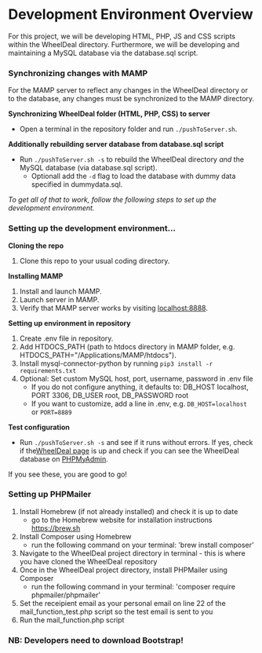 # Development Environment Overview
For this project, we will be developing HTML, PHP, JS and CSS scripts within the WheelDeal directory. 
Furthermore, we will be developing and maintaining a MySQL database via the database.sql script.

### Synchronizing changes with MAMP
For the MAMP server to reflect any changes in the WheelDeal directory or to the database, any changes must be synchronized to the MAMP directory.


**Synchronizing WheelDeal folder (HTML, PHP, CSS) to server**
- Open a terminal in the repository folder and run `./pushToServer.sh`.


**Additionally rebuilding server database from database.sql script**
- Run `./pushToServer.sh -s` to rebuild the WheelDeal directory *and* the MySQL database (via database.sql script).
    - Optionall add the `-d` flag to load the database with dummy data specified in dummydata.sql.


*To get all of that to work, follow the following steps to set up the development environment.*

### Setting up the development environment...
**Cloning the repo**
1. Clone this repo to your usual coding directory.

**Installing MAMP**
1. Install and launch MAMP.
2. Launch server in MAMP.
3. Verify that MAMP server works by visiting [localhost:8888](http://localhost:8888).

**Setting up environment in repository**
1. Create .env file in repository.
2. Add HTDOCS_PATH (path to htdocs directory in MAMP folder, e.g. HTDOCS_PATH="/Applications/MAMP/htdocs").
3. Install mysql-connector-python by running `pip3 install -r requirements.txt`
4. Optional: Set custom MySQL host, port, username, password in .env file
    - If you do not configure anything, it defaults to: DB_HOST localhost, PORT 3306, DB_USER root, DB_PASSWORD root
    - If you want to customize, add a line in .env, e.g. `DB_HOST=localhost` or `PORT=8889`


**Test configuration**
- Run `./pushToServer.sh -s` and see if it runs without errors. If yes, check if the[WheelDeal page](http://localhost:8888/WheelDeal) is up and check if you can see the WheelDeal database on [PHPMyAdmin](http://localhost:8889).


If you see these, you are good to go!

### Setting up PHPMailer

1. Install Homebrew (if not already installed) and check it is up to date
    - go to the Homebrew website for installation instructions https://brew.sh
2. Install Composer using Homebrew
    - run the following command on your terminal: 'brew install composer'
3. Navigate to the WheelDeal project directory in terminal - this is where you have cloned the WheelDeal repository
4. Once in the WheelDeal project directory, install PHPMailer using Composer 
    - run the following command in your terminal: 'composer require phpmailer/phpmailer'
5. Set the receipient email as your personal email on line 22 of the mail_function_test.php script so the test email is sent to you
6. Run the mail_function.php script

### NB: Developers need to download Bootstrap!